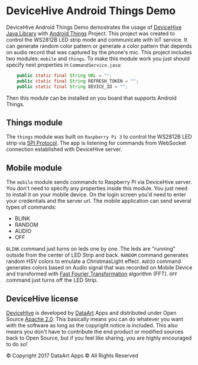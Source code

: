 DeviceHive Android Things Demo
=========================

[DeviceHive]: http://devicehive.com "DeviceHive framework"
[DataArt]: http://dataart.com "DataArt"

DeviceHive Android Things Demo demostrates the usage of [DeviceHive Java Library](https://github.com/devicehive/devicehive-java) with [Android Things](https://developer.android.com/things/index.html) Project. 
 This project was created to control the WS2812B LED strip mode and communicate with IoT service. It can generate random color pattern or generate a color pattern that depends on audio record that was captured by the phone's mic.
This project includes two modules: `mobile` and `things`.
To make this module work you just should specify next properties in `CommandService.java`: 

```java
    public static final String URL = "";
    public static final String REFRESH_TOKEN = "";
    public static final String DEVICE_ID = "";
```
Then this module can be installed on you board that supports Android Things.


Things module
------------------
The `things` module was built on `Raspberry Pi 3` to control the WS2812B LED strip via [SPI Protocol](https://github.com/Nikolay-Kha/android-things-ws2812b). 
The app is listening for commands from WebSocket connection established with DeviceHive server.

Mobile module
------------------
The `mobile` module sends commands to Raspberry Pi via DeviceHive server.
You don't need to specify any properties inside this module. You just need to install it on your mobile device. On the login screen you'd need to enter your credentials and the server url.
The mobile application can send several types of commands: 
* BLINK
* RANDOM
* AUDIO
* OFF

`BLINK` command just  turns on leds one by one. The leds are "running" outside from the center of LED Strip and back. 
`RANDOM` command generates random HSV colors to emulate a ChristmasLight effect.
`AUDIO` command generates colors based on Audio signal that was recorded on Mobile Device and transformed with [Fast Fourier Transformation](https://en.wikipedia.org/wiki/Fast_Fourier_transform) algorithm (FFT).
`OFF` command just turns off the LED Strip.





DeviceHive license
------------------

[DeviceHive] is developed by [DataArt] Apps and distributed under Open Source
[Apache 2.0](https://en.wikipedia.org/wiki/Apache_License). This basically means
you can do whatever you want with the software as long as the copyright notice
is included. This also means you don't have to contribute the end product or
modified sources back to Open Source, but if you feel like sharing, you are
highly encouraged to do so!

&copy; Copyright 2017 DataArt Apps &copy; All Rights Reserved
